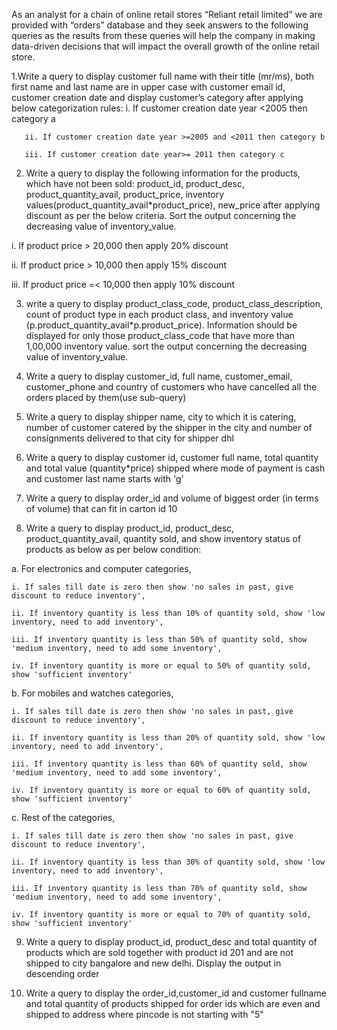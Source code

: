 As an analyst for a chain of online retail stores “Reliant retail limited” we are provided with “orders” database and  they seek answers to the following queries as the results from these queries will help the company in making data-driven decisions that will impact the overall growth of the online retail store.

1.Write a query to display customer full name with their title (mr/ms), both first name and last name are in upper case with customer email id, customer creation date and display customer’s category after applying below categorization rules:
       i. If customer creation date year <2005 then category a

       ii. If customer creation date year >=2005 and <2011 then category b

       iii. If customer creation date year>= 2011 then category c

2.  Write a query to display the following information for the products, which have not been sold:  product_id, product_desc, product_quantity_avail, product_price, inventory values(product_quantity_avail*product_price), new_price after applying discount as per the below criteria. Sort the output concerning the decreasing value of inventory_value.

   i. If product price > 20,000 then apply 20% discount

   ii. If product price > 10,000 then apply 15% discount

   iii. If product price =< 10,000 then apply 10% discount

3. write a query to display product_class_code, product_class_description, count of product type in each product class, and inventory value (p.product_quantity_avail*p.product_price). Information should be displayed for only those product_class_code that have more than 1,00,000 inventory value. sort the output concerning the decreasing value of inventory_value.

 4. Write a query to display customer_id, full name, customer_email, customer_phone and country of customers who have cancelled all the orders placed by them(use sub-query)

 5. Write a query to display shipper name, city to which it is catering, number of customer catered by the shipper in the city and number of consignments delivered to that city for shipper dhl

 6. Write a query to display customer id, customer full name, total quantity and total value (quantity*price) shipped where mode of payment is cash and customer last name starts with 'g'

7. Write a query to display order_id and volume of biggest order (in terms of volume) that can fit in carton id 10  

 8. Write a query to display product_id, product_desc, product_quantity_avail, quantity sold, and show inventory status of products as below as per below condition:

 a. For electronics and computer categories, 

    i. If sales till date is zero then show 'no sales in past, give discount to reduce inventory',

    ii. If inventory quantity is less than 10% of quantity sold, show 'low inventory, need to add inventory', 

    iii. If inventory quantity is less than 50% of quantity sold, show 'medium inventory, need to add some inventory', 

    iv. If inventory quantity is more or equal to 50% of quantity sold, show 'sufficient inventory'

 b. For mobiles and watches categories, 

    i. If sales till date is zero then show 'no sales in past, give discount to reduce inventory', 

    ii. If inventory quantity is less than 20% of quantity sold, show 'low inventory, need to add inventory',  

    iii. If inventory quantity is less than 60% of quantity sold, show 'medium inventory, need to add some inventory', 

    iv. If inventory quantity is more or equal to 60% of quantity sold, show 'sufficient inventory'

 c. Rest of the categories, 

    i. If sales till date is zero then show 'no sales in past, give discount to reduce inventory', 

    ii. If inventory quantity is less than 30% of quantity sold, show 'low inventory, need to add inventory',  

    iii. If inventory quantity is less than 70% of quantity sold, show 'medium inventory, need to add some inventory', 

    iv. If inventory quantity is more or equal to 70% of quantity sold, show 'sufficient inventory'

9. Write a query to display product_id, product_desc and total quantity of products which are sold together with product id 201 and are not shipped to city bangalore and new delhi. Display the output in descending order

 10. Write a query to display the order_id,customer_id and customer fullname and total quantity of products shipped for order ids which are even and shipped to address where pincode is not starting with "5"
